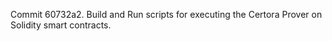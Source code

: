 Commit 60732a2.                    Build and Run scripts for executing the Certora Prover on Solidity smart contracts.